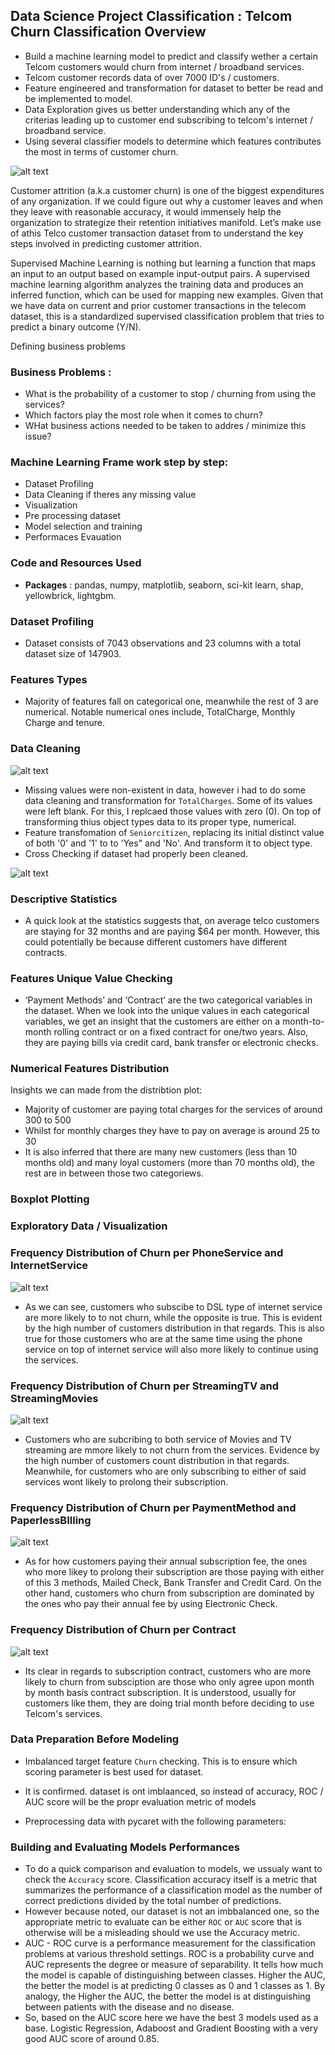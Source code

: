 ## Data Science Project Classification : Telcom Churn Classification Overview
* Build a machine learning model to predict and classify wether a certain Telcom customers would churn from internet / broadband services.
* Telcom customer records data of over 7000 ID's / customers.
* Feature engineered and transformation for dataset to better be read and be implemented to model.
* Data Exploration gives us better understanding which any of the criterias leading up to customer end subscribing to telcom's internet / broadband service.
* Using several classifier models to determine which features contributes the most in terms of customer churn.

![alt text](https://github.com/ELSady/Classification-Telcom-Churn-Modeling/blob/main/index1.png) <br>

Customer attrition (a.k.a customer churn) is one of the biggest expenditures of any organization. If we could figure out why a customer leaves and when they leave with reasonable accuracy, it would immensely help the organization to strategize their retention initiatives manifold. Let’s make use of athis Telco customer transaction dataset from to understand the key steps involved in predicting customer attrition. <br>

Supervised Machine Learning is nothing but learning a function that maps an input to an output based on example input-output pairs. A supervised machine learning algorithm analyzes the training data and produces an inferred function, which can be used for mapping new examples. Given that we have data on current and prior customer transactions in the telecom dataset, this is a standardized supervised classification problem that tries to predict a binary outcome (Y/N). <br>

Defining business problems <br>
### Business Problems :
 * What is the probability of a customer to stop / churning from using the services?
 * Which factors play the most role when it comes to churn?
 * WHat business actions needed to be taken to addres / minimize this issue?

### Machine Learning Frame work step by step:
* Dataset Profiling
* Data Cleaning if theres any missing value
* Visualization 
* Pre processing dataset
* Model selection and training
* Performaces Evauation

### Code and Resources Used
* **Packages** : pandas, numpy, matplotlib, seaborn, sci-kit learn, shap, yellowbrick, lightgbm.

### Dataset Profiling
* Dataset consists of 7043 observations and 23 columns with a total dataset size of 147903.
### Features Types
 * Majority of features fall on categorical one, meanwhile the rest of 3 are numerical. Notable numerical ones include, TotalCharge, Monthly Charge and tenure.
 
### Data Cleaning
![alt text](https://github.com/ELSady/Classification-Telcom-Churn-Modeling/blob/main/index1.png) <br>

* Missing values were non-existent in data, however i had to do some data cleaning and transformation for `TotalCharges`. Some of its values were left blank. For this, I replcaed those values with zero (0). On top of transforming thius object types data to its proper type, numerical.
* Feature transfomation of `Seniorcitizen`, replacing its initial distinct value of both '0' and '1' to to 'Yes" and 'No'. And transform it to object type.
* Cross Checking if dataset had properly been cleaned. <br>

![alt text](https://github.com/ELSady/Classification-Telcom-Churn-Modeling/blob/main/index1.png)

### Descriptive Statistics

* A quick look at the statistics suggests that, on average telco customers are staying for 32 months and are paying $64 per month. However, this could potentially be because different customers have different contracts.

### Features Unique Value Checking
* ‘Payment Methods’ and ‘Contract’ are the two categorical variables in the dataset. When we look into the unique values in each categorical variables, we get an insight that the customers are either on a month-to-month rolling contract or on a fixed contract for one/two years. Also, they are paying bills via credit card, bank transfer or electronic checks.

### Numerical Features Distribution
Insights we can made from the distribtion plot:
* Majority of customer are paying total charges for the services of around 300 to 500
* Whilst for monthly charges they have to pay on average is around 25 to 30
* It is also inferred that there are many new customers (less than 10 months old) and many loyal customers (more than 70 months old), the rest are in between those two categoriews.
### Boxplot Plotting

### Exploratory Data / Visualization

### Frequency Distribution of Churn per PhoneService and InternetService

![alt text](https://github.com/ELSady/Classification-Telcom-Churn-Modeling/blob/main/index1.png)

* As we can see, customers who subscibe to DSL type of internet service are more likely to to not churn, while the opposite is true. This is evident by the high number of customers distribution in that regards. This is also true for those customers who are at the same time using the phone service on top of internet service will also more likely to continue using the services.

### Frequency Distribution of Churn per StreamingTV and StreamingMovies

![alt text](https://github.com/ELSady/Classification-Telcom-Churn-Modeling/blob/main/index2.png)

* Customers who are subcribing to both service of Movies and TV streaming are mmore likely to not churn from the services. Evidence by the high number of customers count distribution in that regards. Meanwhile, for customers who are only subscribing to either of said services wont likely to prolong their subscription.

### Frequency Distribution of Churn per PaymentMethod and PaperlessBIlling

![alt text](https://github.com/ELSady/Classification-Telcom-Churn-Modeling/blob/main/index3.png)

* As for how customers paying their annual subscription fee, the ones who more likey to prolong their subscription are those paying with either of this 3 methods, Mailed Check, Bank Transfer and Credit Card. On the other hand, customers who churn from subscription are dominated by the ones who pay their annual fee by using Electronic Check. 

### Frequency Distribution of Churn per Contract

![alt text](https://github.com/ELSady/Classification-Telcom-Churn-Modeling/blob/main/index4.png)

* Its clear in regards to subscription contract,  customers who are more likely to churn from subsciption are those who only agree upon month by month basis contract subscription. It is understood, usually for customers like them, they are doing trial month before deciding to use Telcom's services.

### Data Preparation Before Modeling

* Imbalanced target feature `Churn` checking. This is to ensure which scoring parameter is best used for dataset.

* It is confirmed. dataset is ont imblaanced, so instead of accuracy, ROC / AUC score will be the propr evaluation metric of models 
* Preprocessing data with pycaret with the following parameters:


### Building and Evaluating Models Performances

* To do a quick comparison and evaluation to models, we ussualy want to check the `Accuracy` score. Classification accuracy itself is a metric that summarizes the performance of a classification model as the number of correct predictions divided by the total number of predictions.
* However because noted, our dataset is not an imbbalanced one, so the appropriate metric to evaluate can be either `ROC` or `AUC` score that is otherwise will be a misleading should we use the Accuracy metric.
*  AUC - ROC curve is a performance measurement for the classification problems at various threshold settings. ROC is a probability curve and AUC represents the degree or measure of separability. It tells how much the model is capable of distinguishing between classes. Higher the AUC, the better the model is at predicting 0 classes as 0 and 1 classes as 1. By analogy, the Higher the AUC, the better the model is at distinguishing between patients with the disease and no disease.
* So, based on the AUC score here we have the best 3 models used as a base. Logistic Regression, Adaboost and Gradient Boosting with a very good AUC score of around 0.85.

